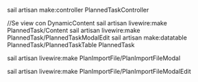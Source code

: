 sail artisan make:controller PlannedTaskController

//Se view con DynamicContent
sail artisan livewire:make PlannedTask/Content
sail artisan livewire:make PlannedTask/PlannedTaskModalEdit
sail artisan make:datatable PlannedTask/PlannedTaskTable PlannedTask


sail artisan livewire:make PlanImportFile/PlanImportFileModal

sail artisan livewire:make PlanImportFile/PlanImportFileModalEdit